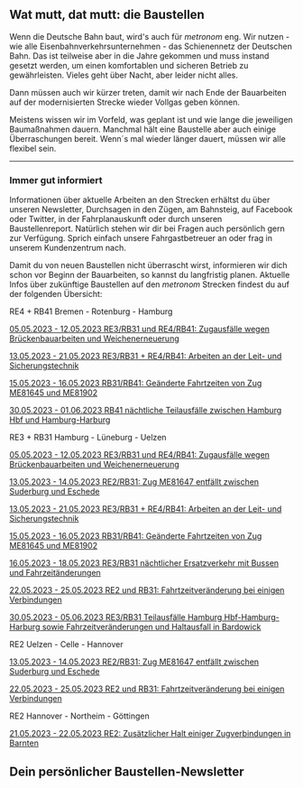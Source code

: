Wat mutt, dat mutt: die Baustellen
----------

Wenn die Deutsche Bahn baut, wird's auch für *metronom* eng.
Wir nutzen - wie alle Eisenbahnverkehrsunternehmen - das Schienennetz der Deutschen Bahn. Das ist teilweise aber in die Jahre gekommen und muss instand gesetzt werden, um einen komfortablen und sicheren Betrieb zu gewährleisten. Vieles geht über Nacht, aber leider nicht alles.

Dann müssen auch wir kürzer treten, damit wir nach Ende der Bauarbeiten auf der modernisierten Strecke wieder Vollgas geben können.

Meistens wissen wir im Vorfeld, was geplant ist und wie lange die jeweiligen Baumaßnahmen dauern. Manchmal hält eine Baustelle aber auch einige Überraschungen bereit. Wenn´s mal wieder länger dauert, müssen wir alle flexibel sein.

---

### Immer gut informiert ###

Informationen über aktuelle Arbeiten an den Strecken erhältst du über unseren Newsletter, Durchsagen in den Zügen, am Bahnsteig, auf Facebook oder Twitter, in der Fahrplanauskunft oder durch unseren Baustellenreport. Natürlich stehen wir dir bei Fragen auch persönlich gern zur Verfügung. Sprich einfach unsere Fahrgastbetreuer an oder frag in unserem Kundenzentrum nach.

Damit du von neuen Baustellen nicht überrascht wirst, informieren wir dich schon vor Beginn der Bauarbeiten, so kannst du langfristig planen. Aktuelle Infos über zukünftige Baustellen auf den *metronom* Strecken findest du auf der folgenden Übersicht:

RE4 + RB41 Bremen - Rotenburg - Hamburg

[05.05.2023 - 12.05.2023 RE3/RB31 und RE4/RB41: Zugausfälle wegen Brückenbauarbeiten und Weichenerneuerung](https://www.der-metronom.de/baustellen/re3-rb31-und-re4-rb41-zugausfaelle-wegen-brueckenbauarbeiten-und-weichenerneuerung/)

[13.05.2023 - 21.05.2023 RE3/RB31 + RE4/RB41: Arbeiten an der Leit- und Sicherungstechnik](https://www.der-metronom.de/baustellen/re3-rb31-re4-rb41-arbeiten-an-der-leit-und-sicherungstechnik/)

[15.05.2023 - 16.05.2023 RB31/RB41: Geänderte Fahrtzeiten von Zug ME81645 und ME81902](https://www.der-metronom.de/baustellen/rb31-rb41-geaenderte-fahrtzeiten-von-zug-me81645-und-me81902/)

[30.05.2023 - 01.06.2023 RB41 nächtliche Teilausfälle zwischen Hamburg Hbf und Hamburg-Harburg](https://www.der-metronom.de/baustellen/rb41-naechtliche-teilausfaelle-zwischen-hamburg-hbf-und-hamburg-harburg/)

RE3 + RB31 Hamburg - Lüneburg - Uelzen

[05.05.2023 - 12.05.2023 RE3/RB31 und RE4/RB41: Zugausfälle wegen Brückenbauarbeiten und Weichenerneuerung](https://www.der-metronom.de/baustellen/re3-rb31-und-re4-rb41-zugausfaelle-wegen-brueckenbauarbeiten-und-weichenerneuerung/)

[13.05.2023 - 14.05.2023 RE2/RB31: Zug ME81647 entfällt zwischen Suderburg und Eschede](https://www.der-metronom.de/baustellen/re2-rb31-zug-me81647-entfaellt-zwischen-suderburg-und-eschede/)

[13.05.2023 - 21.05.2023 RE3/RB31 + RE4/RB41: Arbeiten an der Leit- und Sicherungstechnik](https://www.der-metronom.de/baustellen/re3-rb31-re4-rb41-arbeiten-an-der-leit-und-sicherungstechnik/)

[15.05.2023 - 16.05.2023 RB31/RB41: Geänderte Fahrtzeiten von Zug ME81645 und ME81902](https://www.der-metronom.de/baustellen/rb31-rb41-geaenderte-fahrtzeiten-von-zug-me81645-und-me81902/)

[16.05.2023 - 18.05.2023 RE3/RB31 nächtlicher Ersatzverkehr mit Bussen und Fahrzeitänderungen](https://www.der-metronom.de/baustellen/re3-rb31-naechtlicher-ersatzverkehr-mit-bussen-und-fahrzeitaenderungen/)

[22.05.2023 - 25.05.2023 RE2 und RB31: Fahrtzeitveränderung bei einigen Verbindungen](https://www.der-metronom.de/baustellen/re2-und-rb31-fahrtzeitveraenderung-bei-einigen-verbindungen/)

[30.05.2023 - 05.06.2023 RE3/RB31 Teilausfälle Hamburg Hbf-Hamburg-Harburg sowie Fahrzeitveränderungen und Haltausfall in Bardowick](https://www.der-metronom.de/baustellen/re3-rb31-teilausfaelle-hamburg-hbf-hamburg-harburg-sowie-fahrzeitveraenderungen-und-haltausfall-in-bardowick/)

RE2 Uelzen - Celle - Hannover

[13.05.2023 - 14.05.2023 RE2/RB31: Zug ME81647 entfällt zwischen Suderburg und Eschede](https://www.der-metronom.de/baustellen/re2-rb31-zug-me81647-entfaellt-zwischen-suderburg-und-eschede/)

[22.05.2023 - 25.05.2023 RE2 und RB31: Fahrtzeitveränderung bei einigen Verbindungen](https://www.der-metronom.de/baustellen/re2-und-rb31-fahrtzeitveraenderung-bei-einigen-verbindungen/)

RE2 Hannover - Northeim - Göttingen

[21.05.2023 - 22.05.2023 RE2: Zusätzlicher Halt einiger Zugverbindungen in Barnten](https://www.der-metronom.de/baustellen/re2-zusaetzlicher-halt-einiger-zugverbindungen-in-barnten/)

Dein persönlicher Baustellen-Newsletter
----------
